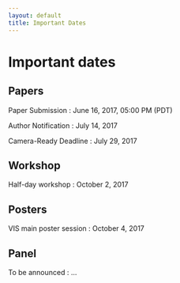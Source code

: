 ```yaml
---
layout: default
title: Important Dates
---
```


# Important dates

## Papers

Paper Submission
: June 16, 2017, 05:00 PM (PDT)

Author Notification
: July 14, 2017

Camera-Ready Deadline
: July 29, 2017

## Workshop

Half-day workshop
: October 2, 2017

## Posters

VIS main poster session
: October 4, 2017

## Panel

To be announced
: ...
